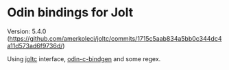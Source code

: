 # Odin bindings for Jolt

Version: 5.4.0 (https://github.com/amerkoleci/joltc/commits/1715c5aab834a5bb0c344dc4a11d573ad6f9736d/)

Using [joltc](https://github.com/amerkoleci/joltc) interface, [odin-c-bindgen](https://github.com/karl-zylinski/odin-c-bindgen) and some regex.
